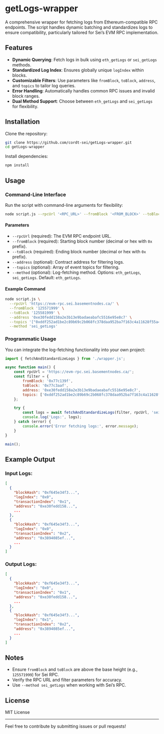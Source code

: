 # getLogs-wrapper

A comprehensive wrapper for fetching logs from Ethereum-compatible RPC endpoints. The script handles dynamic batching and standardizes logs to ensure compatibility, particularly tailored for Sei’s EVM RPC implementation.

## Features

- **Dynamic Querying**: Fetch logs in bulk using `eth_getLogs` or `sei_getLogs` methods.
- **Standardized Log Index**: Ensures globally unique `logIndex` within blocks.
- **Customizable Filters**: Use parameters like `fromBlock`, `toBlock`, `address`, and `topics` to tailor log queries.
- **Error Handling**: Automatically handles common RPC issues and invalid block ranges.
- **Dual Method Support**: Choose between `eth_getLogs` and `sei_getLogs` for flexibility.

## Installation

Clone the repository:

```bash
git clone https://github.com/cordt-sei/getLogs-wrapper.git
cd getLogs-wrapper
```

Install dependencies:

```bash
npm install
```

## Usage

### Command-Line Interface

Run the script with command-line arguments for flexibility:

```bash
node script.js --rpcUrl '<RPC_URL>' --fromBlock '<FROM_BLOCK>' --toBlock '<TO_BLOCK>' --address '<ADDRESS>' --topics '<TOPICS>' --method '<METHOD>'
```

#### Parameters

- `--rpcUrl` (required): The EVM RPC endpoint URL.
- `--fromBlock` (required): Starting block number (decimal or hex with `0x` prefix).
- `--toBlock` (required): Ending block number (decimal or hex with `0x` prefix).
- `--address` (optional): Contract address for filtering logs.
- `--topics` (optional): Array of event topics for filtering.
- `--method` (optional): Log-fetching method. Options: `eth_getLogs`, `sei_getLogs`. Default: `eth_getLogs`.

#### Example Command

```bash
node script.js \
  --rpcUrl 'https://evm-rpc.sei.basementnodes.ca/' \
  --fromBlock '125571999' \
  --toBlock '125581999' \
  --address '0xe30fedd158a2e3b13e9badaeabafc5516e95e8c7' \
  --topics '["0xddf252ad1be2c89b69c2b068fc378daa952ba7f163c4a11628f55a4df523b3ef"]' \
  --method 'sei_getLogs'
```

### Programmatic Usage

You can integrate the log-fetching functionality into your own project:

```javascript
import { fetchAndStandardizeLogs } from './wrapper.js';

async function main() {
    const rpcUrl = 'https://evm-rpc.sei.basementnodes.ca/';
    const filter = {
        fromBlock: '0x77c139f',
        toBlock: '0x77c3aaf',
        address: '0xe30fedd158a2e3b13e9badaeabafc5516e95e8c7',
        topics: ['0xddf252ad1be2c89b69c2b068fc378daa952ba7f163c4a11628f55a4df523b3ef'],
    };

    try {
        const logs = await fetchAndStandardizeLogs(filter, rpcUrl, 'sei_getLogs');
        console.log('Logs:', logs);
    } catch (error) {
        console.error('Error fetching logs:', error.message);
    }
}

main();
```

## Example Output

### Input Logs:

```json
[
  {
    "blockHash": "0xf645e34f3...",
    "logIndex": "0x0",
    "transactionIndex": "0x1",
    "address": "0xe30fedd158...",
    ...
  },
  {
    "blockHash": "0xf645e34f3...",
    "logIndex": "0x0",
    "transactionIndex": "0x2",
    "address": "0x3894085ef...",
    ...
  }
]
```

### Output Logs:

```json
[
  {
    "blockHash": "0xf645e34f3...",
    "logIndex": "0x0",
    "transactionIndex": "0x1",
    "address": "0xe30fedd158...",
    ...
  },
  {
    "blockHash": "0xf645e34f3...",
    "logIndex": "0x1",
    "transactionIndex": "0x2",
    "address": "0x3894085ef...",
    ...
  }
]
```

## Notes

- Ensure `fromBlock` and `toBlock` are above the base height (e.g., `125571999`) for Sei RPC.
- Verify the RPC URL and filter parameters for accuracy.
- Use `--method sei_getLogs` when working with Sei’s RPC.

## License

MIT License

---

Feel free to contribute by submitting issues or pull requests!

